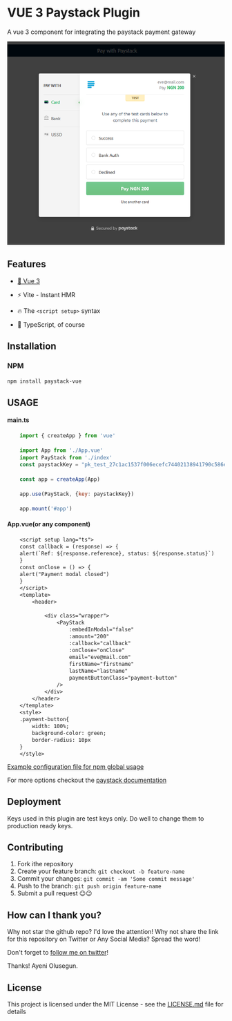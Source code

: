 # VUE 3 Paystack Plugin

A vue 3 component for integrating the paystack payment gateway

![Preview Image](paystack-modal.png?raw=true "Preview Image")

## Features

- [💚 Vue 3](https://v3.vuejsjs.org)

- ⚡️ Vite - Instant HMR

- 🔥 The `<script setup>` syntax

- 🦾 TypeScript, of course

## Installation

### NPM

```bash
npm install paystack-vue
```

## USAGE

#### main.ts

```javascript
    import { createApp } from 'vue'

    import App from './App.vue'
    import PayStack from './index'
    const paystackKey = "pk_test_27c1ac1537f006ecefc74402138941790c586e67"

    const app = createApp(App)

    app.use(PayStack, {key: paystackKey})

    app.mount('#app')
```

#### App.vue(or any component)

```vue
    <script setup lang="ts">
    const callback = (response) => {
    alert(`Ref: ${response.reference}, status: ${response.status}`)
    }
    const onClose = () => {
    alert("Payment modal closed")
    }
    </script>
    <template>
        <header>

            <div class="wrapper">
                <PayStack
                    :embedInModal="false"
                    :amount="200"
                    :callback="callback"
                    :onClose="onClose"
                    email="eve@mail.com"
                    firstName="firstname"
                    lastName="lastname"
                    paymentButtonClass="payment-button"
                />
            </div>
        </header>
    </template>
    <style>
    .payment-button{
        width: 100%;
        background-color: green;
        border-radius: 10px
    }
    </style>

```

[Example configuration file for npm global usage](example/App.vue)

For more options checkout the [paystack documentation](https://paystack.com/docs/payments/accept-payments#popup)

## Deployment
Keys used in this plugin are test keys only. Do well to change them to production ready keys.

## Contributing

1. Fork ithe repository
2. Create your feature branch: `git checkout -b feature-name`
3. Commit your changes: `git commit -am 'Some commit message'`
4. Push to the branch: `git push origin feature-name`
5. Submit a pull request 😉😉

## How can I thank you?

Why not star the github repo? I'd love the attention! Why not share the link for this repository on Twitter or Any Social Media? Spread the word!

Don't forget to [follow me on twitter](https://twitter.com/iamraphson)!

Thanks!
Ayeni Olusegun.

## License

This project is licensed under the MIT License - see the [LICENSE.md](LICENSE) file for details
